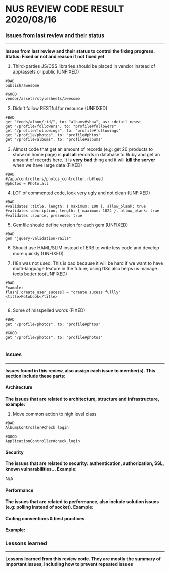 # NUS REVIEW CODE RESULT 2020/08/16

### Issues from last review and their status
---------
**Issues from last review and their status to control the fixing progress. Status: Fixed or not and reason if not fixed yet**

1. Third-parties JS/CSS libraries should be placed in vendor instead of app/assets or public (UNFIXED)
```
#BAD
publish/awesome

#GOOD
vendor/assets/stylesheets/awesome
```


2. Didn't follow RESTful for resource (UNFIXED)
```
#BAD
get "feeds/album/:id/", to: "albums#show", as: :detail_newst
get "/profile/followers", to: "profile#followers"
get "/profile/followings", to: "profile#followings"
get "/profile/photos", to: "profile#phtos"
get "/profile/albums", to: "profile#albums"

```

3. Almost code that get an amount of records (e.g: get 20 products to show on home page) is **pull all** records in database to Ruby and get an amount of records here. It is **very bad** thing and it will **kill the server** when we have large data (FIXED)
```
#BAD
#/app/controllers/photos_controller.rb#feed
@photos = Photo.all

```

4. LOT of commented code, look very ugly and not clean (UNFIXED)
```
#BAD
#validates :title, length: { maximum: 100 }, allow_blank: true
#validates :decription, length: { maximum: 1024 }, allow_blank: true
#validates :source, presence: true

```

5. Gemfile should define version for each gem (UNFIXED)
```
#BAD
gem "jquery-validation-rails"
```

6. Should use HAML/SLIM instead of ERB to write less code and develop more quickly (UNFIXED)

7. I18n was not used. This is bad because it will be hard if we want to have multi-language feature in the future; using I18n also helps us manage texts better too(UNFIXED)
```
#BAD
Example:
flash[:create_user_sucess] = "create sucess fullly"
<title>Fotobook</title>
...
```

8. Some of misspelled words  (FIXED)
```
#BAD
get "/profile/photos", to: "profile#phtos"

#GOOD
get "/profile/photos", to: "profile#photos"


```

### Issues
---------

**Issues found in this review, also assign each issue to member(s). This section include these parts:**

#### Architecture

**The issues that are related to architecture, structure and infrastructure, example:**

1. Move common action to high level class
```
#BAD
AlbumsController#check_login

#GOOD
ApplicationController#check_login

```

#### Security

**The issues that are related to security: authentication, authorization, SSL, known vulnarabilities... Example:**

N/A

#### Performance

**The issues that are related to performance, also include solution issues (e.g: polling instead of socket). Example:**


#### Coding conventions & best practices

**Example:**

### Lessons learned
-------

**Lessons learned from this review code. They are mostly the summary of important issues, including how to prevent repeated issues**
